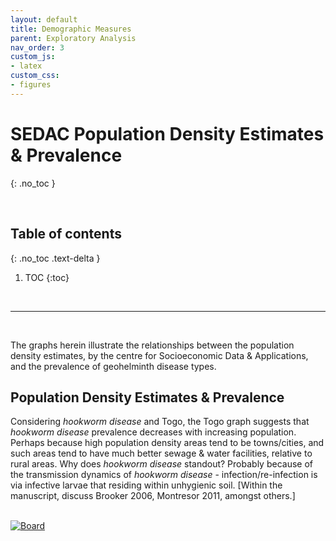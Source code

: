 ```yaml
---
layout: default
title: Demographic Measures
parent: Exploratory Analysis
nav_order: 3
custom_js:
- latex
custom_css:
- figures
---
```


# SEDAC Population Density Estimates & Prevalence
{: .no_toc }

<br>

## Table of contents
{: .no_toc .text-delta }

1. TOC
{:toc}

<br>

---

<br>

The graphs herein illustrate the relationships between the population density estimates, by the centre for Socioeconomic 
Data & Applications, and the prevalence of geohelminth disease types.


## Population Density Estimates & Prevalence

Considering *hookworm disease* and Togo, the Togo graph suggests that *hookworm disease* prevalence decreases with increasing 
population.  Perhaps because high population density areas tend to be towns/cities, and such areas tend to have much better 
sewage & water facilities, relative to rural areas.  Why does *hookworm disease* standout?  Probably because of 
the transmission dynamics of *hookworm disease* - infection/re-infection is via infective larvae that residing within 
unhygienic soil. [Within the manuscript, discuss Brooker 2006, Montresor 2011, amongst others.]

<br>

<div class='tableauPlaceholder' id='viz1658310469139' style='position: relative'>
<noscript><a href='#'><img alt='Board ' src='https:&#47;&#47;public.tableau.com&#47;static&#47;images&#47;Po&#47;PopulationDensity_16581710294170&#47;Board&#47;1_rss.png' style='border: none' /></a></noscript>
<object class='tableauViz'  style='display:none;'><param name='host_url' value='https%3A%2F%2Fpublic.tableau.com%2F' /> 
  <param name='embed_code_version' value='3' /> 
  <param name='site_root' value='' />
  <param name='name' value='PopulationDensity_16581710294170&#47;Board' />
  <param name='tabs' value='no' /><param name='toolbar' value='yes' />
  <param name='static_image' value='https:&#47;&#47;public.tableau.com&#47;static&#47;images&#47;Po&#47;PopulationDensity_16581710294170&#47;Board&#47;1.png' /> 
  <param name='animate_transition' value='yes' />
  <param name='display_static_image' value='yes' />
  <param name='display_spinner' value='yes' />
  <param name='display_overlay' value='yes' />
  <param name='display_count' value='yes' />
  <param name='language' value='en-GB' />
  <param name='filter' value='publish=yes' />
</object>
</div>                
<script type='text/javascript'>                    
var divElement = document.getElementById('viz1658310469139');                    
var vizElement = divElement.getElementsByTagName('object')[0];                    
vizElement.style.width='600px';vizElement.style.height='477px';                    
var scriptElement = document.createElement('script');                    
scriptElement.src = 'https://public.tableau.com/javascripts/api/viz_v1.js';                    
vizElement.parentNode.insertBefore(scriptElement, vizElement);                
</script>

<br>
<br>
<br>
<br>

